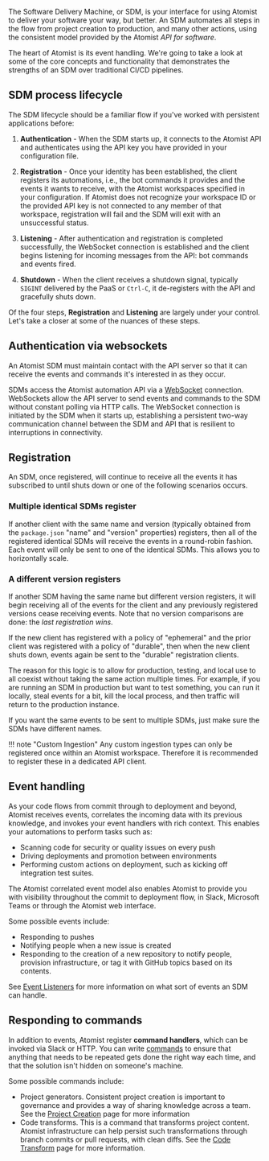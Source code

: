 The Software Delivery Machine, or SDM, is your interface for using
Atomist to deliver your software your way, but better. An SDM
automates all steps in the flow from project creation to production,
and many other actions, using the consistent model provided by the
Atomist _API for software_.

The heart of Atomist is its event handling. We're going to take a look
at some of the core concepts and functionality
that demonstrates the strengths of an SDM over traditional CI/CD pipelines.

## SDM process lifecycle

The SDM lifecycle should be a familiar flow if you've worked with persistent
applications before:

1.  **Authentication** - When the SDM starts up, it
    connects to the Atomist API and authenticates using the API key
    you have provided in your configuration file.

2.  **Registration** - Once your identity has been established, the
    client registers its automations, i.e., the bot commands it
    provides and the events it wants to receive, with the Atomist
    workspaces specified in your configuration. If Atomist
    does not recognize your workspace ID or the provided API key is
    not connected to any member of that workspace, registration will
    fail and the SDM will exit with an unsuccessful status.

3.  **Listening** - After authentication and registration is completed
    successfully, the WebSocket connection is established and the
    client begins listening for incoming messages from the API: bot
    commands and events fired.

4.  **Shutdown** - When the client receives a shutdown signal,
    typically `SIGINT` delivered by the PaaS or `Ctrl-C`, it
    de-registers with the API and gracefully shuts down.

Of the four steps, **Registration** and **Listening** are largely
under your control. Let's take a closer at some of the nuances
of these steps.

## Authentication via websockets

An Atomist SDM must maintain
contact with the API server so that it can receive the events and
commands it's interested in as they occur.

SDMs access the Atomist automation API via
a [WebSocket][ws] connection. WebSockets allow the API server to send
events and commands to the SDM without constant polling via HTTP
calls. The
WebSocket connection is initiated by the SDM when it
starts up, establishing a persistent two-way communication channel
between the SDM and API that is resilient to
interruptions in connectivity.

[ws]: https://en.wikipedia.org/wiki/WebSocket "WebSocket"

## Registration

An SDM, once registered, will continue to receive all the events it
has subscribed to until shuts down or one of the following scenarios
occurs.

### Multiple identical SDMs register

If another client with the same name and version (typically obtained
from the `package.json` "name" and "version" properties) registers,
then all of the registered identical SDMs will receive the events
in a round-robin fashion. Each event will only be sent to one of the
identical SDMs. This allows you to horizontally scale.

### A different version registers

If another SDM having the same name but different version
registers, it will begin receiving all of the events for the client
and any previously registered versions cease receiving events. Note
that no version comparisons are done: the _last registration wins_.

If the new client has registered with a policy of "ephemeral" and the
prior client was registered with a policy of "durable", then when the
new client shuts down, events again be sent to the "durable"
registration clients.

The reason for this logic is to allow for production, testing, and
local use to all coexist without taking the same action multiple
times. For example, if you are running an SDM in production but want
to test something, you can run it locally, steal events for a bit,
kill the local process, and then traffic will return to the production
instance.

If you want the same events to be sent to multiple SDMs, just make
sure the SDMs have different names.

!!! note "Custom Ingestion"
    Any custom ingestion types can only be registered once within an
    Atomist workspace. Therefore it is recommended to register these
    in a dedicated API client.

## Event handling

As your code flows from commit through to deployment and beyond, Atomist receives events,
correlates the incoming data with its previous knowledge, and invokes
your event handlers with rich context. This enables your automations
to perform tasks such as:

- Scanning code for security or quality issues on every push
- Driving deployments and promotion between environments
- Performing custom actions on deployment, such as kicking off
  integration test suites.

The Atomist correlated event model also enables Atomist to provide you
with visibility throughout the commit to deployment flow, in Slack, Microsoft Teams or
through the Atomist web interface.

Some possible events include:

- Responding to pushes
- Notifying people when a new issue is created
- Responding to the creation of a new repository to notify people, provision infrastructure, or
  tag it with GitHub topics based on its contents.

See [Event Listeners][events] for more
information on what sort of events an SDM can handle.

[events]: event.md "Atomist - Events"

## Responding to commands

In addition to events, Atomist register **command
handlers**, which can be invoked via Slack or HTTP. You can write
[commands](commands.md) to ensure that anything that needs to be repeated gets done
the right way each time, and that the solution isn't hidden on
someone's machine.

Some possible commands include:

- Project generators. Consistent project
  creation is important to governance and provides a way of sharing
  knowledge across a team. See the [Project Creation](create.md) page for more information
- Code transforms. This is a command
  that transforms project content. Atomist infrastructure can help
  persist such transformations through branch commits or pull requests,
  with clean diffs. See the [Code Transform](transform.md) page for more information.
